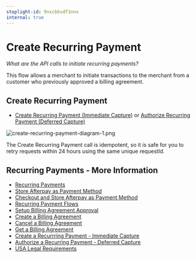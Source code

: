 ```yaml
---
stoplight-id: 9nxcbbvdf1nnx
internal: true
---
```


# Create Recurring Payment

_What are the API calls to initiate recurring payments?_

This flow allows a merchant to initiate transactions to the merchant from a customer who previously approved a billing agreement.

## Create Recurring Payment

- [Create Recurring Payment (Immediate Capture)](../../reference/Immediate-Payment-Flow.v2.yaml/paths/\~1v2\~1payments\~1capture/post) or [Authorize Recurring Payment (Deferred Capture)](../../reference/Deferred-Payment-Flow.v2.yaml/paths/\~1v2\~1payments\~1auth/post)

![create-recurring-payment-diagram-1.png](../../assets/images/create-recurring-payment-diagram-1.png)

The Create Recurring Payment call is idempotent, so it is safe for you to retry requests within 24 hours using the same unique requestId.

## Recurring Payments - More Information

- [Recurring Payments](Recurring-Payments.md)
- [Store Afterpay as Payment Method](Store-Afterpay-as-Payment-Method.md)
- [Checkout and Store Afterpay as Payment Method](Checkout-and-Store-Afterpay-as-Payment-Method.md)
- [Recurring Payment Flows](Recurring-Payments-Flows.md)
- [Setup Billing Agreement Approval](Setup-Billing-Agreement-Approval.md)
- [Create a Billing Agreement](Create-Billing-Agreement.md)
- [Cancel a Billing Agreement](Cancel-Billing-Agreement.md)
- [Get a Billing Agreement](Get-Billing-Agreement.md)
- [Create a Recurrring Payment - Immediate Capture](Create-Recurring-Payment-ic.md)
- [Authorize a Recurring Payment - Deferred Capture](Authorize-Recurring-Payment-dc.md)
- [USA Legal Requirements](USA-Legal-Requirements.md)
